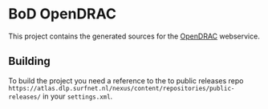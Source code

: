 # BoD OpenDRAC

This project contains the generated sources for the [OpenDRAC][opendrac] webservice.

## Building
To build the project you need a reference to the to public releases repo `https://atlas.dlp.surfnet.nl/nexus/content/repositories/public-releases/` in your `settings.xml`.

[opendrac]: https://www.opendrac.org
